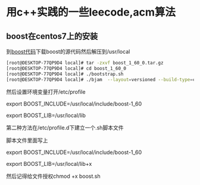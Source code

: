 # 用c++实践的一些leecode,acm算法

## boost在centos7上的安装
到[boost代码](http://sourceforge.net/projects/boost/files/boost)下载boost的源代码然后解压到/usr/local
``` bash
[root@DESKTOP-77QP9D4 local]# tar -zxvf boost_1_60_0.tar.gz
[root@DESKTOP-77QP9D4 local]# cd boost_1_60_0
[root@DESKTOP-77QP9D4 local]# ./bootstrap.sh
[root@DESKTOP-77QP9D4 local]# ./bjam  --layout=versioned --build-type=complete --toolset=gcc install  #这一步时间比较长
```

然后设置环境变量打开/etc/profile

export BOOST_INCLUDE=/usr/local/include/boost-1_60

export BOOST_LIB=/usr/local/lib

第二种方法在/etc/profile.d下建立一个.sh脚本文件

脚本文件里面写上

export BOOST_INCLUDE=/usr/local/include/boost-1_60

export BOOST_LIB=/usr/local/lib+x

然后记得给文件授权chmod +x boost.sh

